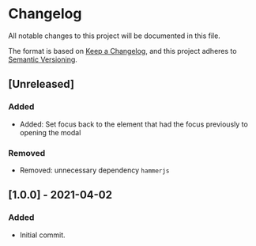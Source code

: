 # Changelog

All notable changes to this project will be documented in this file.

The format is based on [Keep a Changelog](https://keepachangelog.com/en/1.0.0/), and this project adheres to [Semantic Versioning](https://semver.org/spec/v2.0.0.html).

## [Unreleased]

### Added

- Added: Set focus back to the element that had the focus previously to opening the modal

### Removed

- Removed: unnecessary dependency `hammerjs`

## [1.0.0] - 2021-04-02

### Added

- Initial commit.
